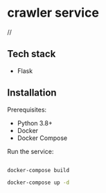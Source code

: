 # crawler service

//

## Tech stack

- Flask

## Installation

Prerequisites:

- Python 3.8+
- Docker
- Docker Compose

Run the service:

```bash

docker-compose build

docker-compose up -d

```
